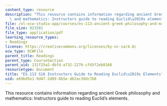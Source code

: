 ```yaml
---
content_type: resource
description: "This resource contains information regarding ancient Greek philosophy\
  \ and mathematics: Instructors guide to reading Euclid\u2019s elements."
file: /ol-ocw-studio-app/courses/es-113-ancient-greek-philosophy-and-mathematics-spring-2016/e69bd5e19d472d898b5ed62ac39dc7b8_MITES_113S16_InstructGuide.pdf
file_size: 821581
file_type: application/pdf
learning_resource_types:
- Readings
license: https://creativecommons.org/licenses/by-nc-sa/4.0/
ocw_type: OCWFile
parent_title: Readings
parent_type: CourseSection
parent_uid: 131f25a2-dbfd-a732-2276-cf45f2eb8168
resourcetype: Document
title: "ES.113 S16 Instructors Guide to Reading Euclid\u2019s Elements"
uid: e69bd5e1-9d47-2d89-8b5e-d62ac39dc7b8
---
```

This resource contains information regarding ancient Greek philosophy and mathematics: Instructors guide to reading Euclid’s elements.